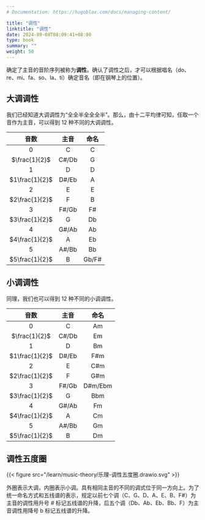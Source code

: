 ```yaml
---
# Documentation: https://hugoblox.com/docs/managing-content/

title: "调性"
linktitle: "调性"
date: 2024-09-08T08:09:41+08:00
type: book
summary: ""
weight: 50
---
```


<!--more-->

确定了主音的音阶序列被称为**调性**。确认了调性之后，才可以根据唱名（do、re、mi、fa、so、la、ti）确定音名（即在钢琴上的位置）。

## 大调调性

我们已经知道大调调性为“全全半全全全半”。那么，由十二平均律可知，任取一个音作为主音，可以得到 12 种不同的大调调性。

|      音数      | 主音  | 命名  |
| :------------: | :---: | :---: |
|       0        |   C   |   C   |
| $\frac{1}{2}$  | C#/Db |   G   |
|       1        |   D   |   D   |
| $1\frac{1}{2}$ | D#/Eb |   A   |
|       2        |   E   |   E   |
| $2\frac{1}{2}$ |   F   |   B   |
|       3        | F#/Gb |  F#   |
| $3\frac{1}{2}$ |   G   |  Db   |
|       4        | G#/Ab |  Ab   |
| $4\frac{1}{2}$ |   A   |  Eb   |
|       5        | A#/Bb |  Bb   |
| $5\frac{1}{2}$ |   B   | Gb/F# |

## 小调调性

同理，我们也可以得到 12 种不同的小调调性。

|      音数      | 主音  |  命名   |
| :------------: | :---: | :-----: |
|       0        |   C   |   Am    |
| $\frac{1}{2}$  | C#/Db |   Em    |
|       1        |   D   |   Bm    |
| $1\frac{1}{2}$ | D#/Eb |   F#m   |
|       2        |   E   |   C#m   |
| $2\frac{1}{2}$ |   F   |   G#m   |
|       3        | F#/Gb | D#m/Ebm |
| $3\frac{1}{2}$ |   G   |   Bbm   |
|       4        | G#/Ab |   Fm    |
| $4\frac{1}{2}$ |   A   |   Cm    |
|       5        | A#/Bb |   Gm    |
| $5\frac{1}{2}$ |   B   |   Dm    |

## 调性五度圈

{{< figure src="/learn/music-theory/乐理-调性五度圈.drawio.svg" >}}

外圈表示大调，内圈表示小调。具有相同主音的不同的调式位于同一方向上。为了统一命名方式和五线谱的表示，规定以前七个调（C、G、D、A、E、B、F#）为主音的调性用升号 # 标记五线谱的升降，后五个调（Db、Ab、Eb、Bb、F）为主音调性用降号 b 标记五线谱的升降。
